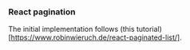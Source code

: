 ### React pagination
The initial implementation follows (this tutorial)[https://www.robinwieruch.de/react-paginated-list/].
